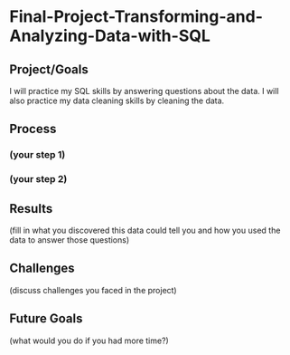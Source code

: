 # Final-Project-Transforming-and-Analyzing-Data-with-SQL

## Project/Goals
I will practice my SQL skills by answering questions about the data.
I will also practice my data cleaning skills by cleaning the data.

## Process
### (your step 1)
### (your step 2)

## Results
(fill in what you discovered this data could tell you and how you used the data to answer those questions)

## Challenges 
(discuss challenges you faced in the project)

## Future Goals
(what would you do if you had more time?)
